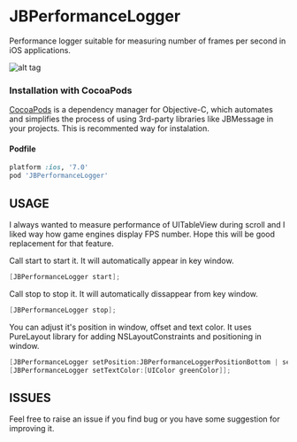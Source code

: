 # JBPerformanceLogger
Performance logger suitable for measuring number of frames per second in iOS applications.

![alt tag](https://cloud.githubusercontent.com/assets/2537227/6059233/5bb50b6c-ad2f-11e4-9244-704262d2d910.PNG)

### Installation with CocoaPods

[CocoaPods](http://cocoapods.org) is a dependency manager for Objective-C, which automates and simplifies the process of using 3rd-party libraries like JBMessage in your projects. This is recommented way for instalation.

#### Podfile

```ruby
platform :ios, '7.0'
pod 'JBPerformanceLogger'
```
## USAGE
I always wanted to measure performance of UITableView during scroll and I liked way how game engines display FPS number. Hope this will be good replacement for that feature.

Call start to start it. It will automatically appear in key window.

```objective-c
[JBPerformanceLogger start];
```

Call stop to stop it. It will automatically dissappear from key window.

```objective-c
[JBPerformanceLogger stop];
```

You can adjust it's position in window, offset and text color. It uses PureLayout library for adding NSLayoutConstraints and positioning in window.
```objective-c
[JBPerformanceLogger setPosition:JBPerformanceLoggerPositionBottom | setPosition:JBPerformanceLoggerPositionLeft];
[JBPerformanceLogger setTextColor:[UIColor greenColor]];
```

## ISSUES
Feel free to raise an issue if you find bug or you have some suggestion for improving it.